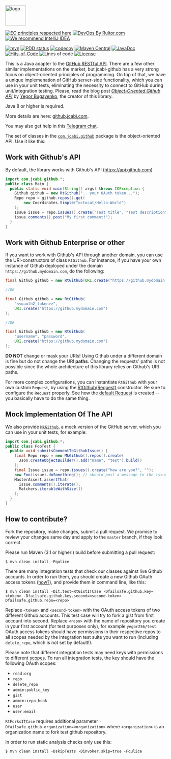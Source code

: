 <img alt="logo" src="http://img.jcabi.com/logo-square.png" width="64px" height="64px" />

[![EO principles respected here](https://www.elegantobjects.org/badge.svg)](https://www.elegantobjects.org)
[![DevOps By Rultor.com](http://www.rultor.com/b/jcabi/jcabi-github)](http://www.rultor.com/p/jcabi/jcabi-github)
[![We recommend IntelliJ IDEA](https://www.elegantobjects.org/intellij-idea.svg)](https://www.jetbrains.com/idea/)

[![mvn](https://github.com/jcabi/jcabi-github/actions/workflows/mvn.yml/badge.svg)](https://github.com/jcabi/jcabi-github/actions/workflows/mvn.yml)
[![PDD status](http://www.0pdd.com/svg?name=jcabi/jcabi-github)](http://www.0pdd.com/p?name=jcabi/jcabi-github)
[![codecov](https://codecov.io/gh/jcabi/jcabi-github/branch/master/graph/badge.svg)](https://codecov.io/gh/jcabi/jcabi-github)
[![Maven Central](https://maven-badges.herokuapp.com/maven-central/com.jcabi/jcabi-github/badge.svg)](https://maven-badges.herokuapp.com/maven-central/com.jcabi/jcabi-github)
[![JavaDoc](https://img.shields.io/badge/javadoc-html-blue.svg)](http://www.javadoc.io/doc/com.jcabi/jcabi-github)
[![Hits-of-Code](https://hitsofcode.com/github/jcabi/jcabi-github)](https://hitsofcode.com/view/github/jcabi/jcabi-github)
![Lines of code](https://img.shields.io/tokei/lines/github/jcabi/jcabi-github)
[![License](https://img.shields.io/badge/license-MIT-green.svg)](https://github.com/jcabi/jcabi-github/blob/master/LICENSE.txt)

This is a Java adapter to the [GitHub RESTful API](https://developer.github.com/v3/).
There are a few other similar implementations on the market, but jcabi-github has a very strong
focus on object-oriented principles of programming. On top of that,
we have a unique implemenation of GitHub server-side functionality,
which you can use in your unit tests, eliminating the necessity to connect
to GitHub during unit/integration testing.
Please, read the blog post
[_Object-Oriented Github API_](http://www.yegor256.com/2014/05/14/object-oriented-github-java-sdk.html)
by [Yegor Bugayenko](https://www.yegor256.com), the creator of this library.

Java 8 or higher is required.

More details are here: [github.jcabi.com](http://github.jcabi.com/).

You may also get help in this [Telegram chat](https://t.me/elegantobjects).

The set of classes in the
[`com.jcabi.github`](https://static.javadoc.io/com.jcabi/jcabi-github/1.0/com/jcabi/github/package-frame.html)
package is the object-oriented API. Use it like this:

## Work with Github's API

By default, the library works with Github's API (https://api.github.com)

```java
import com.jcabi.github.*;
public class Main {
  public static void main(String[] args) throws IOException {
    Github github = new RtGithub(".. your OAuth token ..");
    Repo repo = github.repos().get(
        new Coordinates.Simple("octocat/Hello-World")
    );
    Issue issue = repo.issues().create("Test title", "Test description");
    issue.comments().post("My first comment!");
  }
}
```

## Work with Github Enterprise or other

If you want to work with Github's API through another domain, you can use the URI-constructors
of class ``RtGithub``. For instance, if you have your own instance of Github deployed under the
domain ``https://github.mydomain.com``, do the following:

```java
final Github github = new RtGithub(URI.create("https://github.mydomain.com"));

//OR

final Github github = new RtGithub(
    "<<oauth2_token>>",
    URI.create("https://github.mydomain.com")
);

//OR

final Github github = new RtGithub(
    "username", "password",
    URI.create("https://github.mydomain.com")
);
```

**DO NOT** change or mask your URIs! Using Github under a different domain is fine but do not
change the URI **paths**. Changing the requests' paths is not possible since the whole architecture
of this library relies on Github's URI paths.

For more complex configurations, you can instantiate ``RtGithub`` with your own custom ``Request``, by using the [RtGithub(Request)](https://github.com/jcabi/jcabi-github/blob/master/src/main/java/com/jcabi/github/RtGithub.java#L147) constructor. 
Be sure to configure the ``Request`` properly. See how the [default Request](https://github.com/jcabi/jcabi-github/blob/master/src/main/java/com/jcabi/github/RtGithub.java#L82) is created -- you basically have to do the same thing.

## Mock Implementation Of The API

We also provide [`MkGithub`](https://static.javadoc.io/com.jcabi/jcabi-github/1.0/com/jcabi/github/mock/MkGithub.html),
a mock version of the GitHub server, which
you can use in your unit tests, for example:

```java
import com.jcabi.github.*;
public class FooTest {
  public void submitsCommentToGithubIssue() {
    final Repo repo = new MkGithub().repos().create(
      Json.createObjectBuilder().add("name", "test").build()
    );
    final Issue issue = repo.issues().create("how are you?", "");
    new Foo(issue).doSomething(); // should post a message to the issue
    MasterAssert.assertThat(
      issue.comments().iterate(),
      Matchers.iterableWithSize(1)
    );
  }
}
```

## How to contribute?

Fork the repository, make changes, submit a pull request.
We promise to review your changes same day and apply to
the `master` branch, if they look correct.

Please run Maven (3.1 or higher!) build before submitting a pull request:

```
$ mvn clean install -Pqulice
```

There are many integration tests that check our classes against
live Github accounts. In order to run them, you should create
a new Github OAuth access tokens
([how?](https://help.github.com/articles/creating-an-access-token-for-command-line-use)),
and provide them in command line, like this:

```
$ mvn clean install -Dit.test=RtGistITCase -Dfailsafe.github.key=<token> -Dfailsafe.github.key.second=<second-token> -Dfailsafe.github.repo=<repo>
```

Replace `<token>` and `<second-token>` with the OAuth access tokens of two different Github
accounts. This test case will try to fork a gist from first account into second. Replace
`<repo>` with the name of repository you create in your first account (for test purposes
only), for example `yegor256/test`. OAuth access tokens should have permissions in their
respective repos to all scopes needed by the integration test suite you want to run
(including `delete_repo`, which is not set by default!).

Please note that different integration tests may need keys with permissions to different
[scopes](https://developer.github.com/v3/oauth/#scopes). To run all integration tests, the key should
have the following OAuth scopes:

  - `read:org`
  - `repo`
  - `delete_repo`
  - `admin:public_key`
  - `gist`
  - `admin:repo_hook`
  - `user`
  - `user:email`

`RtForksITCase` requires additional parameter `-Dfailsafe.github.organization=<organization>`
where `<organization>` is an organization name to fork test github repository.

In order to run static analysis checks only use this:

```
$ mvn clean install -DskipTests -Dinvoker.skip=true -Pqulice
```

